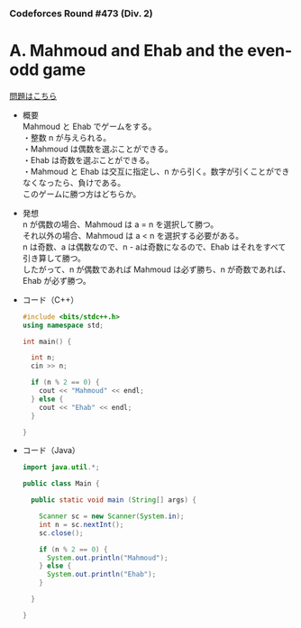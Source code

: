 ### Codeforces Round #473 (Div. 2)

# A. Mahmoud and Ehab and the even-odd game

  [問題はこちら](https://codeforces.com/problemset/problem/959/A)
  
- 概要<br>
  Mahmoud と Ehab でゲームをする。<br>
  ・整数 n が与えられる。<br>
  ・Mahmoud は偶数を選ぶことができる。<br>
  ・Ehab は奇数を選ぶことができる。<br>
  ・Mahmoud と Ehab は交互に指定し、n から引く。数字が引くことができなくなったら、負けである。<br>
  このゲームに勝つ方はどちらか。
  
  
- 発想<br>
  n が偶数の場合、Mahmoud は a = n を選択して勝つ。<br>
  それ以外の場合、Mahmoud は a < n を選択する必要がある。<br>
  n は奇数、a は偶数なので、n - aは奇数になるので、Ehab はそれをすべて引き算して勝つ。<br>
  したがって、n が偶数であれば Mahmoud は必ず勝ち、n が奇数であれば、Ehab が必ず勝つ。
  
  
- コード（C++）

  ```cpp
  #include <bits/stdc++.h>
  using namespace std;

  int main() {

    int n;
    cin >> n;

    if (n % 2 == 0) {
      cout << "Mahmoud" << endl;
    } else {
      cout << "Ehab" << endl;
    }

  }
  ```
  
- コード（Java）

  ```java
  import java.util.*;

  public class Main {

    public static void main (String[] args) {

      Scanner sc = new Scanner(System.in);
      int n = sc.nextInt();
      sc.close();

      if (n % 2 == 0) {
        System.out.println("Mahmoud");
      } else {
        System.out.println("Ehab");
      }

    }

  }
  ```
    